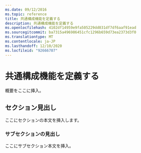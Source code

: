 ```yaml
---
ms.date: 09/12/2016
ms.topic: reference
title: 共通構成機能を定義する
description: 共通構成機能を定義する
ms.openlocfilehash: 4102df14959e9fa505229dd031df7df6aaf91ead
ms.sourcegitcommit: ba7315a496986451cfc1296b659d73ea2373d3f0
ms.translationtype: MT
ms.contentlocale: ja-JP
ms.lasthandoff: 12/10/2020
ms.locfileid: "92666707"
---
```

# <a name="defining-common-configuration-features"></a>共通構成機能を定義する

概要をここに挿入。

## <a name="section-heading"></a>セクション見出し

ここにセクションの本文を挿入します。

### <a name="subsection-heading"></a>サブセクションの見出し

ここにサブセクション本文を挿入。
